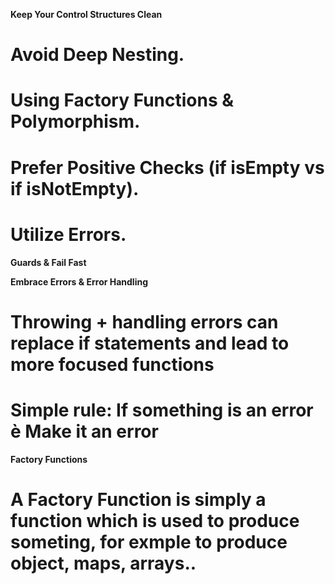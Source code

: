 **Keep Your Control Structures Clean**

# Avoid Deep Nesting.

# Using Factory Functions & Polymorphism.

# Prefer Positive Checks (if isEmpty vs if isNotEmpty).

# Utilize Errors.

**Guards & Fail Fast**

**Embrace Errors & Error Handling**

# Throwing + handling errors can replace if statements and lead to more focused functions

# Simple rule: If something is an error è Make it an error

**Factory Functions**

# A Factory Function is simply a function which is used to produce someting, for exmple to produce object, maps, arrays..
